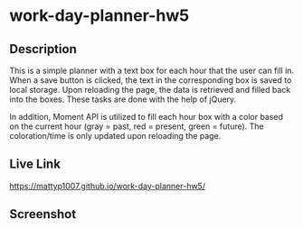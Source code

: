 # work-day-planner-hw5

## Description

This is a simple planner with a text box for each hour that the user can fill in. When a save button is clicked, the text in the corresponding box is saved to local storage. Upon reloading the page, the data is retrieved and filled back into the boxes. These tasks are done with the help of jQuery.

In addition, Moment API is utilized to fill each hour box with a color based on the current hour (gray = past, red = present, green = future). The coloration/time is only updated upon reloading the page.

## Live Link
https://mattyp1007.github.io/work-day-planner-hw5/

## Screenshot
